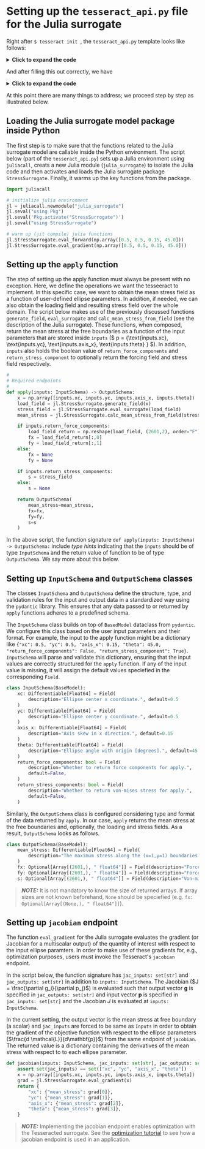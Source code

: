 # Setting up the `tesseract_api.py` file for the Julia surrogate
Right after ```$ tesseract init ```, the `tesseract_api.py` template looks like follows:

<details>
  <summary><b>Click to expand the code</b></summary>

```Python
# Tesseract API module for check_tesseract
# Generated by tesseract 0.3.0+6.g9ece6f8 on 2024-08-22T09:00:59.002494

from pydantic import BaseModel

#
# Schemata
#

class InputSchema(BaseModel):
    pass


class OutputSchema(BaseModel):
    pass


#
# Required endpoints
#

def apply(inputs: InputSchema) -> OutputSchema:
    return OutputSchema()


#
# Optional endpoints
#

# def jacobian(inputs: InputSchema, jac_inputs: set[str], jac_outputs: set[str]):
#     return {}

# def hessian(inputs: InputSchema, hess_inputs: set[str], hess_outputs: set[str]):
#     return {}

# def jacobian_vector_product(inputs: InputSchema, jvp_inputs: set[str], jvp_outputs: set[str], tangent_vector):
#     return {}

# def vector_jacobian_product(inputs: InputSchema, vjp_inputs: set[str], vjp_outputs: set[str], cotangent_vector):
#     return {}

# def abstract_eval(abstract_inputs):
#     return {}
```

</details>

And after filling this out correctly, we have
<details>
  <summary><b>Click to expand the code</b></summary>

```Python
import juliacall
import numpy as np
from pydantic import BaseModel, Field
from typing import Optional
from tesseract_runtime import Differentiable, Float64, ShapeDType, Array

#
# Schemata
#

# initialize julia environment
jl = juliacall.newmodule("julia_surrogate")
jl.seval("using Pkg")
jl.seval('Pkg.activate("StressSurrogate")')
jl.seval("using StressSurrogate")

# warm up (jit compile) julia functions
jl.StressSurrogate.eval_forward(np.array([0.5, 0.5, 0.15, 45.0]))
jl.StressSurrogate.eval_gradient(np.array([0.5, 0.5, 0.15, 45.0]))


class InputSchema(BaseModel):
    xc: Differentiable[Float64] = Field(
        description="Ellipse center x coordinate.", default=0.5
    )
    yc: Differentiable[Float64] = Field(
        description="Ellipse center y coordinate.", default=0.5
    )
    axis_x: Differentiable[Float64] = Field(
        description="Axis skew in x direction.", default=0.15
    )
    theta: Differentiable[Float64] = Field(
        description="Ellipse angle with origin [degrees].", default=45.0
    )
    return_force_components: bool = Field(
        description="Whether to return force components for apply.",
        default=False,
    )
    return_stress_components: bool = Field(
        description="Whether to return von-mises stress for apply.",
        default=False,
    )

class OutputSchema(BaseModel):
    mean_stress: Differentiable[Float64] = Field(
        description="The maximum stress along the (x=1,y=1) boundaries."
    )
    fx: Optional[Array[(2601,), " float64"]] = Field(description="Force x component.")
    fy: Optional[Array[(2601,), " float64"]] = Field(description="Force y component.")
    s: Optional[Array[(2601,), " float64"]] = Field(description="Von-mises stress.")

#
# Required endpoints
#


def apply(inputs: InputSchema) -> OutputSchema:
    x = np.array([inputs.xc, inputs.yc, inputs.axis_x, inputs.theta])
    load_field = jl.StressSurrogate.generate_field(x)
    stress_field = jl.StressSurrogate.eval_surrogate(load_field)
    mean_stress = jl.StressSurrogate.calc_mean_stress_from_field(stress_field)

    if inputs.return_force_components:
        load_field_return = np.reshape(load_field, (2601,2), order="F")
        fx = load_field_return[:,0]
        fy = load_field_return[:,1]
    else:
        fx = None
        fy = None

    if inputs.return_stress_components:
        s = stress_field
    else:
        s = None

    return OutputSchema(
        mean_stress=mean_stress,
        fx=fx,
        fy=fy,
        s=s
    )


#
# Optional endpoints
#
def abstract_eval(abstract_inputs):
    return {"mean_stress": ShapeDType(shape=(), dtype="float64")}

def jacobian(inputs: InputSchema, jac_inputs: set[str], jac_outputs: set[str]):
    assert set(jac_inputs) == set(["xc", "yc", "axis_x", "theta"])
    x = np.array([inputs.xc, inputs.yc, inputs.axis_x, inputs.theta])
    grad = jl.StressSurrogate.eval_gradient(x)
    return {
        "xc": {"mean_stress": grad[0]},
        "yc": {"mean_stress": grad[1]},
        "axis_x": {"mean_stress": grad[2]},
        "theta": {"mean_stress": grad[3]},
    }

```
</details>

At this point there are many things to address; we proceed step by step as illustrated below.

## Loading the Julia surrogate model package inside Python

The first step is to make sure that the functions related to the Julia surrogate model are callable inside the Python environment. The script below (part of the `tesseract_api.py`) sets up a Julia environment using `juliacall`, creats a new Julia module (`julia_surrogate`) to isolate the Julia code and then activates and loads the Julia surrogate package `StressSurrogate`. Finally, it warms up the key functions from the package.

```Python
import juliacall

# initialize julia environment
jl = juliacall.newmodule("julia_surrogate")
jl.seval("using Pkg")
jl.seval('Pkg.activate("StressSurrogate")')
jl.seval("using StressSurrogate")

# warm up (jit compile) julia functions
jl.StressSurrogate.eval_forward(np.array([0.5, 0.5, 0.15, 45.0]))
jl.StressSurrogate.eval_gradient(np.array([0.5, 0.5, 0.15, 45.0]))
```
## Setting up the `apply` function

The step of setting up the apply function must always be present with no exception. Here, we define the operations we want the tesseeract to implement. In this specific case, we want to obtain the mean stress field as a function of user-defined ellipse parameters. In addition, if needed, we can also obtain the loading field and resulting stress field over the whole domain.
The script below makes use of the previously discussed functions `generate_field`, `eval_surrogate` and `calc_mean_stress_from_field` (see the description of the Julia surrogate). These functions, when composed, return the mean stress at the free boundaries as a function of the input parameters that are stored inside `inputs` ($ p = \{\text{inputs.xc}, \text{inputs.yc}, \text{inputs.axis\_x}, \text{inputs.theta} \} $). In addition, `inputs` also holds the boolean value of `return_force_components` and `return_stress_component` to optionally return the forcing field and stress field respectively.

```Python
#
# Required endpoints
#
def apply(inputs: InputSchema) -> OutputSchema:
    x = np.array([inputs.xc, inputs.yc, inputs.axis_x, inputs.theta])
    load_field = jl.StressSurrogate.generate_field(x)
    stress_field = jl.StressSurrogate.eval_surrogate(load_field)
    mean_stress = jl.StressSurrogate.calc_mean_stress_from_field(stress_field)

    if inputs.return_force_components:
        load_field_return = np.reshape(load_field, (2601,2), order="F")
        fx = load_field_return[:,0]
        fy = load_field_return[:,1]
    else:
        fx = None
        fy = None

    if inputs.return_stress_components:
        s = stress_field
    else:
        s = None

    return OutputSchema(
        mean_stress=mean_stress,
        fx=fx,
        fy=fy,
        s=s
    )
```
In the above script, the function signature `def apply(inputs: InputSchema) -> OutputSchema:` include _type hints_ indicating that the `inputs` should be of type `InputSchema` and the return value of function to be of type `OutputSchema`. We say more about this below.

## Setting up `InputSchema` and `OutputSchema` classes

The classes `InputSchema` and `OutputSchema` define the structure, type, and validation rules for the input and output data in a standardized way using the `pydantic` library. This ensures that any data passed to or returned by `apply` functions adheres to a predefined schema.

The `InputSchema` class builds on top of `BasedModel` dataclass from `pydantic`. We configure this class based on the user input parameters and their format. For example, the input to the apply function might be a dictionary like `{"xc": 0.5, "yc": 0.5, "axis_x": 0.15, "theta": 45.0, "return_force_components": False, "return_stress_component": True}`. `InputSchema` will parse and validate this dictionary, ensuring that the input values are correctly structured for the `apply` function. If any of the input value is missing, it will assign the default values speciefied in the corresponding `Field`.

```Python
class InputSchema(BaseModel):
    xc: Differentiable[Float64] = Field(
        description="Ellipse center x coordinate.", default=0.5
    )
    yc: Differentiable[Float64] = Field(
        description="Ellipse center y coordinate.", default=0.5
    )
    axis_x: Differentiable[Float64] = Field(
        description="Axis skew in x direction.", default=0.15
    )
    theta: Differentiable[Float64] = Field(
        description="Ellipse angle with origin [degrees].", default=45.0
    )
    return_force_components: bool = Field(
        description="Whether to return force components for apply.",
        default=False,
    )
    return_stress_components: bool = Field(
        description="Whether to return von-mises stress for apply.",
        default=False,
    )
```

Similarly, the `OutputSchema` class is configured considering type and format of the data returned by `apply`. In our case, `apply` returns the mean stress at the free boundaries and, optionally, the loading and stress fields. As a result, `OutputSchema` looks as follows.

```Python
class OutputSchema(BaseModel):
    mean_stress: Differentiable[Float64] = Field(
        description="The maximum stress along the (x=1,y=1) boundaries."
    )
    fx: Optional[Array[(2601,), " float64"]] = Field(description="Force x component.")
    fy: Optional[Array[(2601,), " float64"]] = Field(description="Force y component.")
    s: Optional[Array[(2601,), " float64"]] = Field(description="Von-mises stress.")
```

> **_NOTE:_**  It is not mandatory to know the size of returned arrays. If array sizes are not known beforehand, `None` should be speciefied (e.g. `fx: Optional[Array[(None,), " float64"]]`).


## Setting up `jacobian` endpoint

The function `eval_gradient` for the Julia surrogate evaluates the gradient (or Jacobian for a multiscalar output) of the quantity of interest with respect to the input ellipse paramters. In order to make use of these gradients for, e.g., optimization purposes, users must invoke the <span class="product">Tesseract</span>'s `jacobian` endpoint.

In the script below, the function signature has `jac_inputs: set[str]` and `jac_outputs: set[str]` in addition to `inputs: InputSchema`. The Jacobian ($J = \frac{\partial g_i}{\partial p_j}$) is evaluated such that output vector $\mathbf{g}$ is specified in `jac_outputs: set[str]` and input vector $\mathbf{p}$ is specified in `jac_inputs: set[str]` and the Jacobian $J$ is evaluated at `inputs: InputSchema`.

In the current setting, the output vector is the mean stress at free boundary (a scalar) and `jac_inputs` are forced to be same as `Inputs` in order to obtain the gradient of the objective function with respect to the ellipse parameters ($\frac{d \mathcal{L}}{d\mathbf{p}}$) from the same endpoint of `jacobian`. The returned value is a dictionary containing the derivatives of the mean stress with respect to to each ellipse parameter.

```Python
def jacobian(inputs: InputSchema, jac_inputs: set[str], jac_outputs: set[str]):
    assert set(jac_inputs) == set(["xc", "yc", "axis_x", "theta"])
    x = np.array([inputs.xc, inputs.yc, inputs.axis_x, inputs.theta])
    grad = jl.StressSurrogate.eval_gradient(x)
    return {
        "xc": {"mean_stress": grad[0]},
        "yc": {"mean_stress": grad[1]},
        "axis_x": {"mean_stress": grad[2]},
        "theta": {"mean_stress": grad[3]},
    }
```

> **_NOTE:_** Implementing the jacobian endpoint enables optimization with the Tesseracted surrogate. See the [optimization tutorial](../../optimization_with_surrogates/linear_ellipse_optimization.md) to see how a jacobian endpoint is used in an application.
